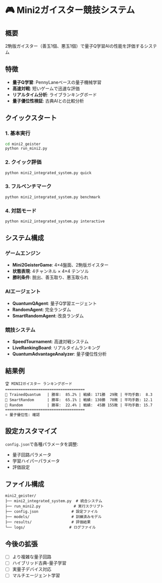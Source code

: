 # 🎮 Mini2ガイスター競技システム

## 概要
2駒版ガイスター（善玉1個、悪玉1個）で量子Q学習AIの性能を評価するシステム

## 特徴
- **量子Q学習**: PennyLaneベースの量子機械学習
- **高速対戦**: 短いゲームで迅速な評価
- **リアルタイム分析**: ライブランキングボード
- **量子優位性検証**: 古典AIとの比較分析

## クイックスタート

### 1. 基本実行
```bash
cd mini2_geister
python run_mini2.py
```

### 2. クイック評価
```bash
python mini2_integrated_system.py quick
```

### 3. フルベンチマーク
```bash
python mini2_integrated_system.py benchmark
```

### 4. 対話モード
```bash
python mini2_integrated_system.py interactive
```

## システム構成

### ゲームエンジン
- **Mini2GeisterGame**: 4×4盤面、2駒版ガイスター
- **状態表現**: 4チャンネル × 4×4 テンソル
- **勝利条件**: 脱出、善玉取り、悪玉取られ

### AIエージェント
- **QuantumQAgent**: 量子Q学習エージェント
- **RandomAgent**: 完全ランダム
- **SmartRandomAgent**: 改良ランダム

### 競技システム
- **SpeedTournament**: 高速対戦システム
- **LiveRankingBoard**: リアルタイムランキング
- **QuantumAdvantageAnalyzer**: 量子優位性分析

## 結果例

```
🏆 MINI2ガイスター ランキングボード
====================================
🥇 TrainedQuantum   | 勝率:  85.2% | 戦績: 171勝  29敗 | 平均手数:  8.3
🥈 SmartRandom      | 勝率:  65.1% | 戦績: 130勝  70敗 | 平均手数: 12.1  
🥉 Random           | 勝率:  22.4% | 戦績:  45勝 155敗 | 平均手数: 15.7
====================================
⚛️ 量子優位性: 確認
```

## 設定カスタマイズ

`config.json`で各種パラメータを調整:
- 量子回路パラメータ
- 学習ハイパーパラメータ  
- 評価設定

## ファイル構成

```
mini2_geister/
├── mini2_integrated_system.py  # 統合システム
├── run_mini2.py               # 実行スクリプト
├── config.json               # 設定ファイル
├── models/                   # 訓練済みモデル
├── results/                  # 評価結果
└── logs/                    # ログファイル
```

## 今後の拡張

- [ ] より複雑な量子回路
- [ ] ハイブリッド古典-量子学習  
- [ ] 実量子デバイス対応
- [ ] マルチエージェント学習
